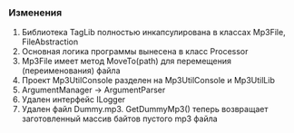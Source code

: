 ﻿### Изменения

 1. Библиотека TagLib полностью инкапсулирована в классах Mp3File, FileAbstraction
 2. Основная логика программы вынесена в класс Processor
 3. Mp3File имеет метод MoveTo(path) для перемещения (переименования) файла
 4. Проект Mp3UtilConsole разделен на Mp3UtilConsole и Mp3UtilLib
 5. ArgumentManager -> ArgumentParser
 6. Удален интерфейс ILogger
 7. Удален файл Dummy.mp3. GetDummyMp3() теперь возвращает заготовленный массив байтов пустого mp3 файла